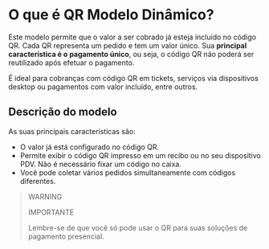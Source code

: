 # O que é QR Modelo Dinâmico?

Este modelo permite que o valor a ser cobrado já esteja incluído no código QR. Cada QR representa um pedido e tem um valor único. Sua **principal característica é o pagamento único**, ou seja, o código QR não poderá ser reutilizado após efetuar o pagamento.

É ideal para cobranças com código QR em tickets, serviços via dispositivos desktop ou pagamentos com valor incluído, entre outros.

## Descrição do modelo

As suas principais características são:

- O valor já está configurado no código QR.
- Permite exibir o código QR impresso em um recibo ou no seu dispositivo PDV. Não é necessário fixar um código no caixa.
- Você pode coletar vários pedidos simultaneamente com códigos diferentes.

> WARNING
>
> IMPORTANTE
>
> Lembre-se de que você só pode usar o QR para suas soluções de pagamento presencial.